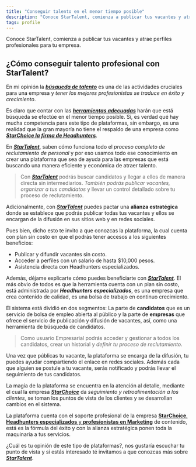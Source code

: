 ```yaml
---
title: "Conseguir talento en el menor tiempo posible"
description: "Conoce StarTalent, comienza a publicar tus vacantes y atrae perfiles profesionales para tu empresa"
tags: profile
---
```


Conoce StarTalent, comienza a publicar tus vacantes y atrae perfiles profesionales para tu empresa.

## ¿Cómo conseguir talento profesional con StarTalent?

En mi opinión la [**_búsqueda de talento_**][1] es una de las actividades cruciales para una empresa y _tener los mejores profesionistas se traduce en éxito y crecimiento_.

Es claro que contar con las [**_herramientas adecuadas_**][2] harán que está búsqueda se efectúe en el menor tiempo posible. Si, es verdad qué hay mucha competencia para este tipo de plataformas, sin embargo, es una realidad que la gran mayoría no tiene el respaldo de una empresa como [**_StarChoice la firma de Headhunters_**][3].

En [**_StarTalent_**][4], saben cómo funciona todo el _proceso completo de reclutamiento de personal_ y por eso usamos todo ese conocimiento en crear una plataforma que sea de ayuda para las empresas que está buscando una manera eficiente y económica de atraer talento.

> Con [**_StarTalent_**][5] podrás buscar candidatos y llegar a ellos de manera directa sin intermediarios. _También podrás publicar vacantes, organizar a tus candidatos_ y llevar un control detallado sobre tu proceso de reclutamiento.

Adicionalmente, con [**_StarTalent_**][6] puedes pactar una **alianza estratégica** donde se establece que podrás publicar todas tus vacantes y ellos se encargan de la difusión en sus sitios web y en redes sociales.

Pues bien, dicho esto te invito a que conozcas la plataforma, la cual cuenta con plan sin costo en que el podrás tener accesos a los siguientes beneficios:

- Publicar y difundir vacantes sin costo.
- Acceder a perfiles con un salario de hasta $10,000 pesos.
- Asistencia directa con Headhunters especializados.

Además, déjame explicarte cómo puedes beneficiarte con [**_StarTalent_**][7]. El más obvio de todos es que la herramienta cuenta con un plan sin costo, está administrada por **_Headhunters especializados_**, es una empresa que crea contenido de calidad, es una bolsa de trabajo en continuo crecimiento.

El sistema está dividió en dos segmentos: La parte de **candidatos** que es un servicio de bolsa de empleo abierta al público y la parte de **empresas** que ofrece el servicio de publicación y difusión de vacantes, así, como una herramienta de búsqueda de candidatos.

> Como usuario Empresarial podrás acceder y gestionar a todos los candidatos, crear un historial y _definir tu proceso de reclutamiento_.

Una vez que públicas tu vacante, la plataforma se encarga de la difusión, tu puedes ayudar compartiendo el enlace en redes sociales. Además cada que alguien se postule a tu vacante, serás notificado y podrás llevar el seguimiento de tus candidatos.

La magia de la plataforma se encuentra en la atención al detalle, mediante el cual la empresa [**_StarChoice_**][8] da _seguimiento y retroalimentación a los clientes_, se toman los puntos de vista de los clientes y se desarrollan cambios en el sistema.

La plataforma cuenta con el soporte profesional de la empresa [**StarChoice**, **Headhunters especializados** y **profesionistas en Marketing**][9] de contenido, está es la fórmula del éxito y con la alianza estratégica ponen toda la maquinaria a tus servicios.

¿Cuál es tu opinión de este tipo de plataformas?, nos gustaría escuchar tu punto de vista y si estás interesado té invitamos a que conozcas más sobre [**_StarTalent_**][10].

[1]:	https://startalent.mx/
[2]:	https://startalent.mx/
[3]:	https://candidatos.starchoice.com.mx/
[4]:	https://startalent.mx/
[5]:	https://startalent.mx/
[6]:	https://startalent.mx/
[7]:	https://startalent.mx/
[8]:	https://candidatos.starchoice.com.mx/
[9]:	https://www.starchoice.com.mx/
[10]:	https://startalent.mx/